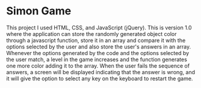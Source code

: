 # Simon Game
This project I used HTML, CSS, and JavaScript (jQuery).
This is version 1.0 where the application can store the randomly generated object color through a javascript function, store it in an array and compare it with the options selected by the user and also store the user's answers in an array. Whenever the options generated by the code and the options selected by the user match, a level in the game increases and the function generates one more color adding it to the array. When the user fails the sequence of answers, a screen will be displayed indicating that the answer is wrong, and it will give the option to select any key on the keyboard to restart the game.
